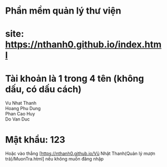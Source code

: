 # Phần mềm quản lý thư viện
# site: https://nthanh0.github.io/index.html
# Tài khoản là 1 trong 4 tên (không dấu, có dấu cách)
Vu Nhat Thanh  
Hoang Phu Dung  
Phan Cao Huy  
Do Van Duc  
# Mật khẩu: 123
Hoặc vào thẳng [https://nthanh0.github.io/Vũ Nhật Thanh(Quản lý mượn trả)/MuonTra.html] nếu không muốn đăng nhập
